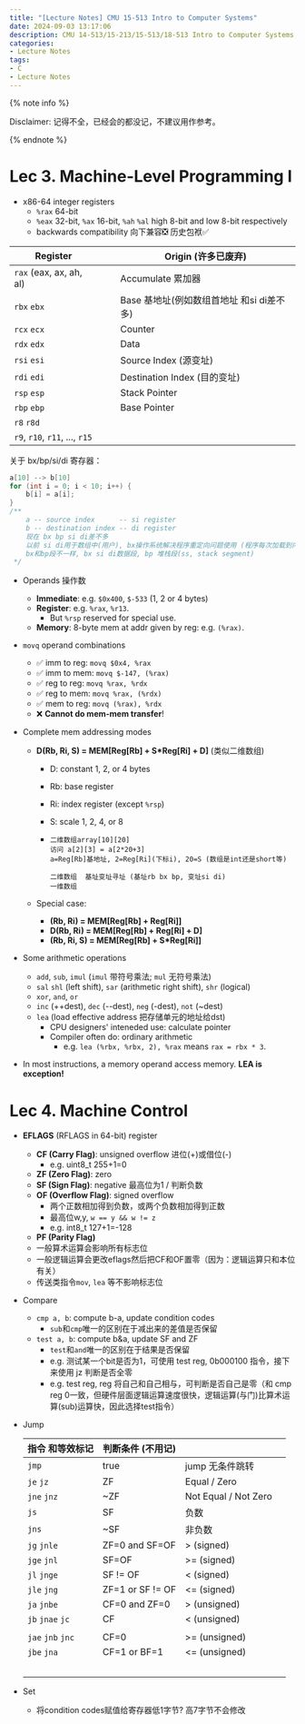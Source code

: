 ```yaml
---
title: "[Lecture Notes] CMU 15-513 Intro to Computer Systems"
date: 2024-09-03 13:17:06
description: CMU 14-513/15-213/15-513/18-513 Intro to Computer Systems, Fall 2024
categories:
- Lecture Notes
tags:
- C
- Lecture Notes
---
```


{% note info %}

Disclaimer: 记得不全，已经会的都没记，不建议用作参考。

{% endnote %}



# Lec 3. Machine-Level Programming I

- x86-64 integer registers
  - `%rax` 64-bit
  - `%eax` 32-bit, `%ax` 16-bit, `%ah` `%al` high 8-bit and low 8-bit respectively
  - backwards compatibility 向下兼容❎ 历史包袱✅

| Register                       |      |      | Origin (许多已废弃)                       |
| ------------------------------ | ---- | ---- | ----------------------------------------- |
| `rax` (eax, ax, ah, al)        |      |      | Accumulate 累加器                         |
| `rbx` `ebx`                    |      |      | Base 基地址(例如数组首地址 和si di差不多) |
| `rcx` `ecx`                    |      |      | Counter                                   |
| `rdx` `edx`                    |      |      | Data                                      |
| `rsi` `esi`                    |      |      | Source Index (源变址)                     |
| `rdi` `edi`                    |      |      | Destination Index (目的变址)              |
| `rsp` `esp`                    |      |      | Stack Pointer                             |
| `rbp` `ebp`                    |      |      | Base Pointer                              |
| `r8` `r8d`                     |      |      |                                           |
| `r9`, `r10`, `r11`, ..., `r15` |      |      |                                           |

关于 bx/bp/si/di 寄存器：

```c
a[10] --> b[10]
for (int i = 0; i < 10; i++) {
	b[i] = a[i];
}
/**
	a -- source index      -- si register
	b -- destination index -- di register
	现在 bx bp si di差不多
	以前 si di用于数组中(用户), bx操作系统解决程序重定向问题使用 (程序每次加载到内存中都是不同地址 relative addressing)
	bx和bp段不一样, bx si di数据段, bp 堆栈段(ss, stack segment)
 */
```



- Operands 操作数

  - **Immediate**: e.g. `$0x400`, `$-533` (1, 2 or 4 bytes)
  - **Register**: e.g. `%rax`, `%r13`. 
    - But `%rsp` reserved for special use.
  - **Memory**: 8-byte mem at addr given by reg: e.g. `(%rax)`.

- `movq` operand combinations

  - ✅ imm to reg: `movq $0x4, %rax`
  - ✅ imm to mem: `movq $-147, (%rax)`
  - ✅ reg to reg: `movq %rax, %rdx`
  - ✅ reg to mem: `movq %rax, (%rdx)`
  - ✅ mem to reg: `movq (%rax), %rdx`
  - ❌ **Cannot do mem-mem transfer**!

- Complete mem addressing modes
  - **D(Rb, Ri, S) = MEM[Reg[Rb] + S*Reg[Ri] + D]**  (类似二维数组)
    
    - D: constant 1, 2, or 4 bytes
    
    - Rb: base register
    
    - Ri: index register (except `%rsp`)
    
    - S: scale 1, 2, 4, or 8
    
    - ```
      二维数组array[10][20]
      访问 a[2][3] = a[2*20+3]
      a=Reg[Rb]基地址, 2=Reg[Ri](下标i), 20=S (数组是int还是short等)
      
      二维数组  基址变址寻址 (基址rb bx bp, 变址si di)
      一维数组  
      ```
    
  - Special case: 
    - **(Rb, Ri) = MEM[Reg[Rb] + Reg[Ri]]**
    - **D(Rb, Ri) = MEM[Reg[Rb] + Reg[Ri] + D]**
    - **(Rb, Ri, S) = MEM[Reg[Rb] + S*Reg[Ri]]**

- Some arithmetic operations
  - `add`, `sub`, `imul` (`imul` 带符号乘法; `mul` 无符号乘法)
  - `sal` `shl` (left shift), `sar` (arithmetic right shift), `shr` (logical) 
  - `xor`, `and`, `or`
  - `inc` (++dest), `dec` (--dest), `neg` (-dest), `not` (~dest)
  - `lea` (load effective address 把存储单元的地址给dst)
    - CPU designers' inteneded use: calculate pointer
    - Compiler often do: ordinary arithmetic
      - e.g. `lea (%rbx, %rbx, 2), %rax` means `rax = rbx * 3`.
  
- In most instructions, a memory operand access memory. **LEA is exception!**



# Lec 4. Machine Control

- **EFLAGS** (RFLAGS in 64-bit) register
  - **CF (Carry Flag)**: unsigned overflow 进位(+)或借位(-)
    - e.g. uint8_t 255+1=0
  - **ZF (Zero Flag)**: zero
  - **SF (Sign Flag)**: negative 最高位为1 / 判断负数
  - **OF (Overflow Flag)**: signed overflow
    - 两个正数相加得到负数，或两个负数相加得到正数
    - 最高位w,y, `w == y && w != z`
    - e.g. int8_t 127+1=-128
  - **PF (Parity Flag)**
  - 一般算术运算会影响所有标志位
  - 一般逻辑运算会更改eflags然后把CF和OF置零（因为：逻辑运算只和本位有关）
  - 传送类指令`mov`, `lea` 等不影响标志位



- Compare

  - `cmp a, b`: compute b-a, update condition codes
    - `sub`和`cmp`唯一的区别在于减出来的差值是否保留
  - `test a, b`: compute b&a, update SF and ZF
    - `test`和`and`唯一的区别在于结果是否保留
    - e.g. 测试某一个bit是否为1，可使用 test  reg, 0b000100 指令，接下来使用 jz 判断是否全零
    - e.g. test reg, reg 将自己和自己相与，可判断是否自己是零（和 cmp reg 0一致，但硬件层面逻辑运算速度很快，逻辑运算(与门)比算术运算(sub)运算快，因此选择test指令）

- Jump

  | 指令 和等效标记   | 判断条件 (不用记) |                      |      |
  | ----------------- | ----------------- | -------------------- | ---- |
  | `jmp`             | true              | jump 无条件跳转      |      |
  | `je` `jz`         | ZF                | Equal / Zero         |      |
  | `jne` `jnz`       | ~ZF               | Not Equal / Not Zero |      |
  | `js`              | SF                | 负数                 |      |
  | `jns`             | ~SF               | 非负数               |      |
  | `jg` `jnle`       | ZF=0 and SF=OF    | > (signed)           |      |
  | `jge` `jnl`       | SF=OF             | >= (signed)          |      |
  | `jl` `jnge`       | SF != OF          | < (signed)           |      |
  | `jle` `jng`       | ZF=1 or SF != OF  | <= (signed)          |      |
  | `ja` `jnbe`       | CF=0 and ZF=0     | > (unsigned)         |      |
  | `jb` `jnae` `jc`  | CF                | < (unsigned)         |      |
  |                   |                   |                      |      |
  | `jae` `jnb` `jnc` | CF=0              | >= (unsigned)        |      |
  | `jbe` `jna`       | CF=1 or BF=1      | <= (unsigned)        |      |
  |                   |                   |                      |      |
  |                   |                   |                      |      |
  |                   |                   |                      |      |
  |                   |                   |                      |      |
  |                   |                   |                      |      |

- Set

  - 将condition codes赋值给寄存器低1字节? 高7字节不会修改
